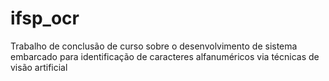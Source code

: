 # ifsp_ocr
Trabalho de conclusão de curso sobre o desenvolvimento de sistema embarcado para identificação de caracteres alfanuméricos via técnicas de visão artificial
